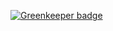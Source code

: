 

[![Greenkeeper badge](https://badges.greenkeeper.io/shekohex/a-star-algorithm-js.svg)](https://greenkeeper.io/)